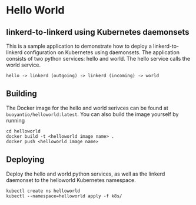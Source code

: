 # Hello World

## linkerd-to-linkerd using Kubernetes daemonsets

This is a sample application to demonstrate how to deploy a linkerd-to-linkerd
configuration on Kubernetes using daemonsets.  The application consists of
two python services: hello and world.  The hello service calls the world
service.

```
hello -> linkerd (outgoing) -> linkerd (incoming) -> world

```

## Building

The Docker image for the hello and world serivces can be found at
`buoyantio/helloworld:latest`.  You can also build the image yourself by running

```
cd helloworld
docker build -t <helloworld image name> .
docker push <helloworld image name>
```

## Deploying

Deploy the hello and world python services, as well as the linkerd daemonset
to the helloworld Kubernetes namespace.

```
kubectl create ns helloworld
kubectl --namespace=helloworld apply -f k8s/
```
